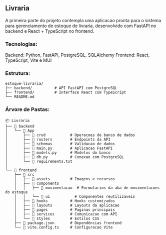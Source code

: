 ## Livraria

A primeira parte do projeto contempla uma aplicacao pronta para o sistema para gerenciamento de estoque de livraria, desenvolvido com FastAPI no backend e React + TypeScript no frontend.

### Tecnologias: 

Backend: Python, FastAPI, PostgreSQL, SQLAlchemy
Frontend: React, TypeScript, Vite e MUI 

### Estrutura:
```
estoque-livraria/
├── backend/          # API FastAPI com PostgreSQL
├── frontend/         # Interface React com TypeScript
└── README.md
```

### Árvore de Pastas:

```
📦 Livraria
├── 📂 backend
│   └── 📂 App
│       ├── 📂 crud           # Operacoes de banco de dados
│       ├── 📂 routers        # Endpoints da API
│       ├── 📂 schemas        # Validacao de dados
│       ├── 📜 main.py        # Aplicacao FastAPI
│       ├── 📜 models.py      # Modelos do banco
│       ├── 📜 db.py          # Conexao com PostgreSQL
│       └── 📜 requirements.txt
│
└── 📂 frontend
    ├── 📂 src
    │   ├── 📂 assets         # Imagens e recursos
    │   ├── 📂 components
    │   │   ├── 📂 movimentacao  # Formularios da aba de movimentacoes do estoque
    │   │   └── 📂 ui           # Componentes reutilizaveis
    │   ├── 📂 hooks          # Hooks customizados
    │   ├── 📂 layouts        # Layouts da aplicacao
    │   ├── 📂 pages          # Paginas principais
    │   ├── 📂 services       # Comunicacao com API
    │   └── 📂 styles         # Estilos CSS
    ├── 📜 package.json       # Dependências frontend
    └── 📜 vite.config.ts     # Configuracao Vite
```
